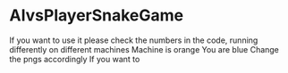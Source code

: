 # AIvsPlayerSnakeGame
If you want to use it please check the numbers in the code, running differently on different machines
Machine is orange
You are blue
Change the pngs accordingly
If you want to
